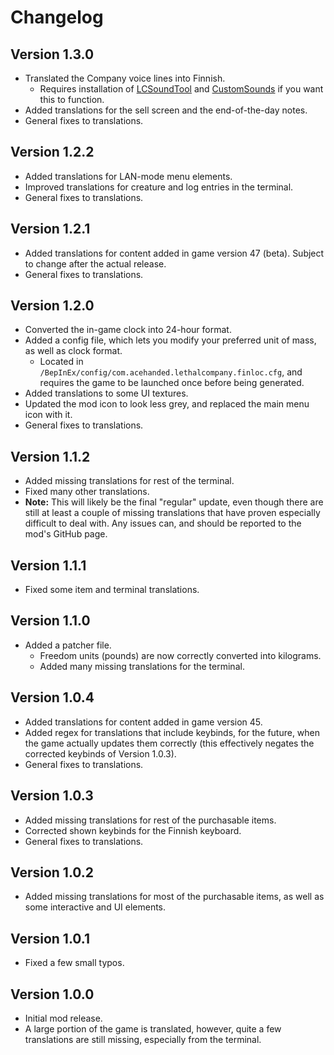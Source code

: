 # Changelog


## Version 1.3.0
- Translated the Company voice lines into Finnish.
  * Requires installation of [LCSoundTool](https://thunderstore.io/c/lethal-company/p/no00ob/LCSoundTool/) and [CustomSounds](https://thunderstore.io/c/lethal-company/p/Clementinise/CustomSounds/) if you want this to function.
- Added translations for the sell screen and the end-of-the-day notes.
- General fixes to translations.

## Version 1.2.2
- Added translations for LAN-mode menu elements.
- Improved translations for creature and log entries in the terminal.
- General fixes to translations.

## Version 1.2.1
- Added translations for content added in game version 47 (beta). Subject to change after the actual release.
- General fixes to translations.

## Version 1.2.0
- Converted the in-game clock into 24-hour format.
- Added a config file, which lets you modify your preferred unit of mass, as well as clock format.
  * Located in `/BepInEx/config/com.acehanded.lethalcompany.finloc.cfg`, and requires the game to be launched once before being generated.
- Added translations to some UI textures.
- Updated the mod icon to look less grey, and replaced the main menu icon with it.
- General fixes to translations.

## Version 1.1.2
- Added missing translations for rest of the terminal.
- Fixed many other translations.
- **Note:** This will likely be the final "regular" update, even though there are still at least a couple of missing translations that have proven especially difficult to deal with. Any issues can, and should be reported to the mod's GitHub page.

## Version 1.1.1
- Fixed some item and terminal translations.

## Version 1.1.0
- Added a patcher file.
  * Freedom units (pounds) are now correctly converted into kilograms.
  * Added many missing translations for the terminal.

## Version 1.0.4
- Added translations for content added in game version 45.
- Added regex for translations that include keybinds, for the future, when the game actually updates them correctly (this effectively negates the corrected keybinds of Version 1.0.3).
- General fixes to translations.

## Version 1.0.3
- Added missing translations for rest of the purchasable items.
- Corrected shown keybinds for the Finnish keyboard.
- General fixes to translations.

## Version 1.0.2
- Added missing translations for most of the purchasable items, as well as some interactive and UI elements.

## Version 1.0.1
- Fixed a few small typos.

## Version 1.0.0
- Initial mod release.
- A large portion of the game is translated, however, quite a few translations are still missing, especially from the terminal.

